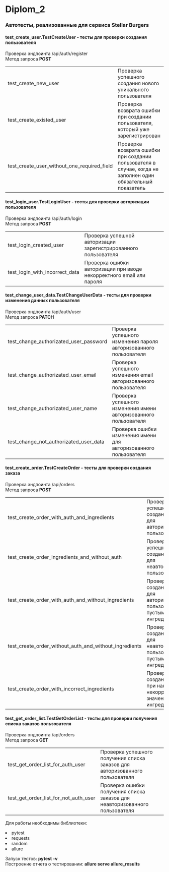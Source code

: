 # Diplom_2
<h3>Автотесты, реализованные для сервиса Stellar Burgers</h3>

<h4>test_create_user.TestCreateUser - тесты для проверки создания пользователя</h4>
Проверка эндпоинта /api/auth/register</br>
Метод запроса <b>POST</b>
<table>
  <thead>
  </thead>
  <tbody>
    <tr>
      <td>test_create_new_user</td>
      <td>Проверка успешного создания нового уникального пользователя</td>
    </tr>
    <tr>
      <td>test_create_existed_user</td>
      <td>Проверка возврата ошибки при создании пользователя, который уже зарегистрирован</td>
    </tr>
    <tr>
      <td>test_create_user_without_one_required_field</td>
      <td>Проверка возврата ошибки при создании пользователя в случае, когда не заполнен один обязательный показатель</td>
    </tr>
  </tbody>
</table>

<h4>test_login_user.TestLoginUser - тесты для проверки авторизации пользователя</h4>
Проверка эндпоинта /api/auth/login</br>
Метод запроса <b>POST</b>
<table>
  <thead>
  </thead>
  <tbody>
    <tr>
      <td>test_login_created_user</td>
      <td>Проверка успешной авторизации зарегистрированного пользователя</td>
    </tr>
    <tr>
      <td>test_login_with_incorrect_data</td>
      <td>Проверка ошибки авторизации при вводе некорректного email или пароля</td>
    </tr>
  </tbody>
</table>

<h4>test_change_user_data.TestChangeUserData - тесты для проверки изменения данных пользователя</h4>
Проверка эндпоинта /api/auth/user</br>
Метод запроса <b>PATCH</b>
<table>
  <thead>
  </thead>
  <tbody>
    <tr>
      <td>test_change_authorizated_user_password</td>
      <td>Проверка успешного изменения пароля авторизованного пользователя</td>
    </tr>
    <tr>
      <td>test_change_authorizated_user_email</td>
      <td>Проверка успешного изменения email авторизованного пользователя</td>
    </tr>
    <tr>
      <td>test_change_authorizated_user_name</td>
      <td>Проверка успешного изменения имени авторизованного пользователя</td>
    </tr>
    <tr>
      <td>test_change_not_authorizated_user_data</td>
      <td>Проверка ошибки изменения имени для авторизованного пользователя</td>
    </tr>
  </tbody>
</table>

<h4>test_create_order.TestCreateOrder - тесты для проверки создания заказа</h4>
Проверка эндпоинта /api/orders</br>
Метод запроса <b>POST</b>
<table>
  <thead>
  </thead>
  <tbody>
    <tr>
      <td>test_create_order_with_auth_and_ingredients</td>
      <td>Проверка успешного создания заказа для авторизованного пользователя</td>
    </tr>
    <tr>
      <td>test_create_order_ingredients_and_without_auth</td>
      <td>Проверка успешного создания заказа для неавторизованного пользователя'</td>
    </tr>
    <tr>
      <td>test_create_order_with_auth_and_without_ingredients</td>
      <td>Проверка ошибки создания заказа для авторизованного пользователя с пустым списком ингредиентов</td>
    </tr>
    <tr>
      <td>test_create_order_without_auth_and_without_ingredients</td>
      <td>Проверка ошибки создания заказа для неавторизованного пользователя с пустым списком ингредиентов</td>
    </tr>
    <tr>
      <td>test_create_order_with_incorrect_ingredients</td>
      <td>Проверка ошибки создания заказа при наличии некорректного значения в списке ингредиентов</td>
    </tr>
  </tbody>
</table>

<h4>test_get_order_list.TestGetOrderList - тесты для проверки получения списка заказов пользователя</h4>
Проверка эндпоинта /api/orders</br>
Метод запроса <b>GET</b>
<table>
  <thead>
  </thead>
  <tbody>
    <tr>
      <td>test_get_order_list_for_auth_user</td>
      <td>Проверка успешного получения списка заказов для авторизованного пользователя</td>
    </tr>
    <tr>
      <td>test_get_order_list_for_not_auth_user</td>
      <td>Проверка ошибки получения списка заказов для неавторизованного пользователя</td>
    </tr>
  </tbody>
</table>

Для работы необходимы библиотеки: </br>
<li>pytest</li>
<li>requests</li>
<li>random</li>
<li>allure</li>

Запуск тестов:  <b>pytest -v</b> </br>
Построение отчета о тестировании: <b>allure serve allure_results</b> 